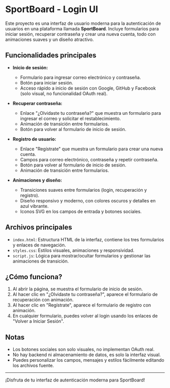 # SportBoard - Login UI

Este proyecto es una interfaz de usuario moderna para la autenticación de usuarios en una plataforma llamada **SportBoard**. Incluye formularios para iniciar sesión, recuperar contraseña y crear una nueva cuenta, todo con animaciones suaves y un diseño atractivo.

## Funcionalidades principales

- **Inicio de sesión:**
  - Formulario para ingresar correo electrónico y contraseña.
  - Botón para iniciar sesión.
  - Acceso rápido a inicio de sesión con Google, GitHub y Facebook (solo visual, no funcionalidad OAuth real).

- **Recuperar contraseña:**
  - Enlace "¿Olvidaste tu contraseña?" que muestra un formulario para ingresar el correo y solicitar el restablecimiento.
  - Animación de transición entre formularios.
  - Botón para volver al formulario de inicio de sesión.

- **Registro de usuario:**
  - Enlace "Regístrate" que muestra un formulario para crear una nueva cuenta.
  - Campos para correo electrónico, contraseña y repetir contraseña.
  - Botón para volver al formulario de inicio de sesión.
  - Animación de transición entre formularios.

- **Animaciones y diseño:**
  - Transiciones suaves entre formularios (login, recuperación y registro).
  - Diseño responsivo y moderno, con colores oscuros y detalles en azul vibrante.
  - Iconos SVG en los campos de entrada y botones sociales.

## Archivos principales

- `index.html`: Estructura HTML de la interfaz, contiene los tres formularios y enlaces de navegación.
- `styles.css`: Estilos visuales, animaciones y responsividad.
- `script.js`: Lógica para mostrar/ocultar formularios y gestionar las animaciones de transición.

## ¿Cómo funciona?

1. Al abrir la página, se muestra el formulario de inicio de sesión.
2. Al hacer clic en "¿Olvidaste tu contraseña?", aparece el formulario de recuperación con animación.
3. Al hacer clic en "Regístrate", aparece el formulario de registro con animación.
4. En cualquier formulario, puedes volver al login usando los enlaces de "Volver a Iniciar Sesión".

## Notas

- Los botones sociales son solo visuales, no implementan OAuth real.
- No hay backend ni almacenamiento de datos, es solo la interfaz visual.
- Puedes personalizar los campos, mensajes y estilos fácilmente editando los archivos fuente.

---

¡Disfruta de tu interfaz de autenticación moderna para SportBoard!
